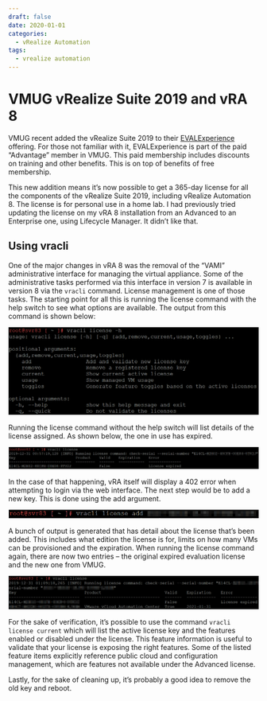 ```yaml
---
draft: false
date: 2020-01-01
categories:
  - vRealize Automation
tags:
  - vrealize automation
---
```

# VMUG vRealize Suite 2019 and vRA 8
VMUG recent added the vRealize Suite 2019 to their [EVALExperience](https://www.vmug.com/membership/vmug-advantage-membership) offering. For those not familiar with it, EVALExperience is part of the paid “Advantage” member in VMUG. This paid membership includes discounts on training and other benefits. This is on top of benefits of free membership.

This new addition means it’s now possible to get a 365-day license for all the components of the vRealize Suite 2019, including vRealize Automation 8. The license is for personal use in a home lab. I had previously tried updating the license on my vRA 8 installation from an Advanced to an Enterprise one, using Lifecycle Manager. It didn’t like that.
<!-- more -->
## Using vracli
One of the major changes in vRA 8 was the removal of the “VAMI” administrative interface for managing the virtual appliance. Some of the administrative tasks performed via this interface in version 7 is available in version 8 via the `vracli` command. License management is one of those tasks. The starting point for all this is running the license command with the help switch to see what options are available. The output from this command is shown below:

![Image](../media/2020-01-01-001.png)

Running the license command without the help switch will list details of the license assigned. As shown below, the one in use has expired.

![Image](../media/2020-01-01-002.png)

In the case of that happening, vRA itself will display a 402 error when attempting to login via the web interface. The next step would be to add a new key. This is done using the add argument.

![Image](../media/2020-01-01-003.png)

A bunch of output is generated that has detail about the license that’s been added. This includes what edition the license is for, limits on how many VMs can be provisioned and the expiration. When running the license command again, there are now two entries – the original expired evaluation license and the new one from VMUG.

![Image](../media/2020-01-01-004.png)

For the sake of verification, it’s possible to use the command `vracli license current` which will list the active license key and the features enabled or disabled under the license. This feature information is useful to validate that your license is exposing the right features. Some of the listed feature items explicitly reference public cloud and configuration management, which are features not available under the Advanced license.

Lastly, for the sake of cleaning up, it’s probably a good idea to remove the old key and reboot.
